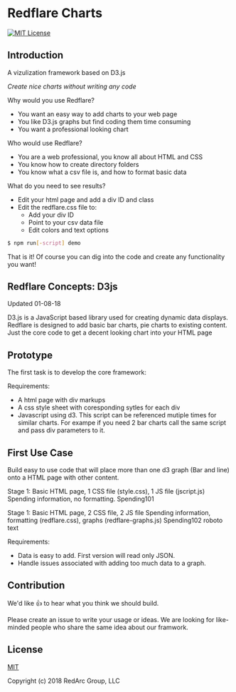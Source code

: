 # Redflare Charts
[![MIT License](https://img.shields.io/badge/license-MIT-blue.svg?style=flat)](https://opensource.org/licenses/MIT)

## Introduction
A vizulization framework based on D3.js

*Create nice charts without writing any code*

Why would you use Redflare?

* You want an easy way to add charts to your web page
* You like D3.js graphs but find coding them time consuming
* You want a professional looking chart

Who would use Redflare?
* You are a web professional, you know all about HTML and CSS
* You know how to create directory folders
* You know what a csv file is, and how to format basic data

What do you need to see results?

* Edit your html page and add a div ID and class
* Edit the redflare.css file to:
  * Add your div ID
  * Point to your csv data file
  * Edit colors and text options
  
```sh
$ npm run[-script] demo
```
 
That is it!
Of course you can dig into the code and create any functionality you want!

## Redflare Concepts: D3js

Updated 01-08-18

D3.js is a JavaScript based library used for creating dynamic data displays.  Redflare is designed to add basic bar charts, pie charts to existing content.  Just the core code to get a decent looking chart into your HTML page


## Prototype ##
The first task is to develop the core framework:

Requirements:
* A html page with div markups
* A css style sheet with coresponding sytles for each div
* Javascript using d3.  This script can be referenced mutiple times for similar charts.  For exampe if you need 2 bar charts call the same script and pass div parameters to it.


## First Use Case ##
Build easy to use code that will place more than one d3 graph (Bar and line) onto a HTML page with other content.

Stage 1:
Basic HTML page, 1 CSS file (style.css), 1 JS file (jscript.js)
Spending information, no formatting.
Spending101

Stage 1:
Basic HTML page, 2 CSS file, 2 JS file
Spending information, formatting (redflare.css), graphs (redflare-graphs.js)
Spending102
roboto text

Requirements:
* Data is easy to add.  First version will read only JSON.
* Handle issues associated with adding too much data to a graph.

## Contribution

We'd like :+1: to hear what you think we should build. 

Please create an issue to write your usage or ideas.  We are looking for like-minded people who share the same idea about our framwork.

## License

[MIT](http://opensource.org/licenses/MIT)

Copyright (c) 2018 RedArc Group, LLC


